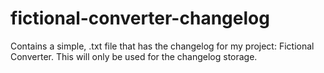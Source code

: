 # fictional-converter-changelog
Contains a simple, .txt file that has the changelog for my project: Fictional Converter.
This will only be used for the changelog storage.
